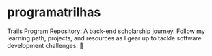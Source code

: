# programatrilhas
Trails Program Repository: A back-end scholarship journey. Follow my learning path, projects, and resources as I gear up to tackle software development challenges. 🚀
